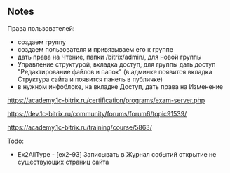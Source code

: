 ## Notes
Права пользователей:
- создаем группу
- создаем пользователя и привязываем его к группе
- дать права на Чтение, папки /bitrix/admin/, для новой группы
- Управление структурой, вкладка доступ, для группы дать доступ "Редактирование файлов и папок" (в админке появится вкладка Структура сайта и появится панель в публичке)
- в нужном инфоблоке, на вкладке Доступ, дать права на Изменение

https://academy.1c-bitrix.ru/certification/programs/exam-server.php

https://dev.1c-bitrix.ru/community/forums/forum6/topic91539/

https://academy.1c-bitrix.ru/training/course/5863/

Todo:
- Ex2AllType - [ex2-93] Записывать в Журнал событий открытие не существующих страниц сайта
